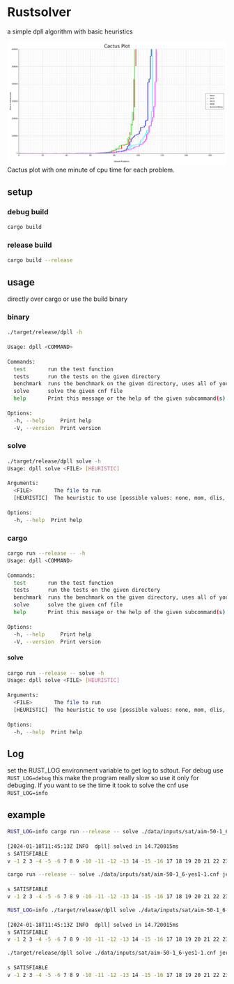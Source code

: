 # Rustsolver

a simple dpll algorithm with basic heuristics

![Benchmark](cactus_plot.png) Cactus plot with one minute of cpu time for each problem. 

## setup

### debug build
```bash
cargo build
```

### release build
```bash
cargo build --release
```

## usage

directly over cargo or use the build binary

### binary

```bash
./target/release/dpll -h

Usage: dpll <COMMAND>

Commands:
  test       run the test function
  tests      run the tests on the given directory
  benchmark  runs the benchmark on the given directory, uses all of your cpu power
  solve      solve the given cnf file
  help       Print this message or the help of the given subcommand(s)

Options:
  -h, --help     Print help
  -V, --version  Print version
```

### solve

```bash
./target/release/dpll solve -h
Usage: dpll solve <FILE> [HEURISTIC]

Arguments:
  <FILE>       The file to run
  [HEURISTIC]  The heuristic to use [possible values: none, mom, dlis, dlcs, jeroslow-wang]

Options:
  -h, --help  Print help
```

### cargo

```bash
cargo run --release -- -h
Usage: dpll <COMMAND>

Commands:
  test       run the test function
  tests      run the tests on the given directory
  benchmark  runs the benchmark on the given directory, uses all of your cpu power
  solve      solve the given cnf file
  help       Print this message or the help of the given subcommand(s)

Options:
  -h, --help     Print help
  -V, --version  Print version
```

#### solve 

```bash
cargo run --release -- solve -h
Usage: dpll solve <FILE> [HEURISTIC]

Arguments:
  <FILE>       The file to run
  [HEURISTIC]  The heuristic to use [possible values: none, mom, dlis, dlcs, jeroslow-wang]

Options:
  -h, --help  Print help
```

## Log

set the RUST_LOG environment variable to get log to sdtout. For debug use 
`RUST_LOG=debug` this make the program really slow so use it only for debuging. If you want to se the time it took to solve the cnf use
`RUST_LOG=info`

## example 

```bash
RUST_LOG=info cargo run --release -- solve ./data/inputs/sat/aim-50-1_6-yes1-1.cnf jeroslow-wang

[2024-01-18T11:45:13Z INFO  dpll] solved in 14.720015ms
s SATISFIABLE
v -1 2 3 -4 -5 -6 7 8 9 -10 -11 -12 -13 14 -15 -16 17 18 19 20 21 22 23 24 -25 26 27 28 -29 30 31 -32 -33 -34 35 36 -37 38 39 40 41 42 43 -44 -45 46 -47 48 -49 -50
```
```bash
cargo run --release -- solve ./data/inputs/sat/aim-50-1_6-yes1-1.cnf jeroslow-wang

s SATISFIABLE
v -1 2 3 -4 -5 -6 7 8 9 -10 -11 -12 -13 14 -15 -16 17 18 19 20 21 22 23 24 -25 26 27 28 -29 30 31 -32 -33 -34 35 36 -37 38 39 40 41 42 43 -44 -45 46 -47 48 -49 -50
```

```bash
RUST_LOG=info ./target/release/dpll solve ./data/inputs/sat/aim-50-1_6-yes1-1.cnf jeroslow-wang

[2024-01-18T11:45:13Z INFO  dpll] solved in 14.720015ms
s SATISFIABLE
v -1 2 3 -4 -5 -6 7 8 9 -10 -11 -12 -13 14 -15 -16 17 18 19 20 21 22 23 24 -25 26 27 28 -29 30 31 -32 -33 -34 35 36 -37 38 39 40 41 42 43 -44 -45 46 -47 48 -49 -50
```
```bash
./target/release/dpll solve ./data/inputs/sat/aim-50-1_6-yes1-1.cnf jeroslow-wang

s SATISFIABLE
v -1 2 3 -4 -5 -6 7 8 9 -10 -11 -12 -13 14 -15 -16 17 18 19 20 21 22 23 24 -25 26 27 28 -29 30 31 -32 -33 -34 35 36 -37 38 39 40 41 42 43 -44 -45 46 -47 48 -49 -50
```
